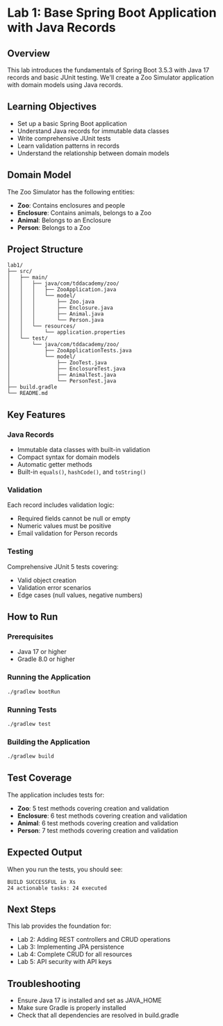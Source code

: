 # Lab 1: Base Spring Boot Application with Java Records

## Overview
This lab introduces the fundamentals of Spring Boot 3.5.3 with Java 17 records and basic JUnit testing. We'll create a Zoo Simulator application with domain models using Java records.

## Learning Objectives
- Set up a basic Spring Boot application
- Understand Java records for immutable data classes
- Write comprehensive JUnit tests
- Learn validation patterns in records
- Understand the relationship between domain models

## Domain Model
The Zoo Simulator has the following entities:
- **Zoo**: Contains enclosures and people
- **Enclosure**: Contains animals, belongs to a Zoo
- **Animal**: Belongs to an Enclosure
- **Person**: Belongs to a Zoo

## Project Structure
```
lab1/
├── src/
│   ├── main/
│   │   ├── java/com/tddacademy/zoo/
│   │   │   ├── ZooApplication.java
│   │   │   └── model/
│   │   │       ├── Zoo.java
│   │   │       ├── Enclosure.java
│   │   │       ├── Animal.java
│   │   │       └── Person.java
│   │   └── resources/
│   │       └── application.properties
│   └── test/
│       └── java/com/tddacademy/zoo/
│           ├── ZooApplicationTests.java
│           └── model/
│               ├── ZooTest.java
│               ├── EnclosureTest.java
│               ├── AnimalTest.java
│               └── PersonTest.java
├── build.gradle
└── README.md
```

## Key Features

### Java Records
- Immutable data classes with built-in validation
- Compact syntax for domain models
- Automatic getter methods
- Built-in `equals()`, `hashCode()`, and `toString()`

### Validation
Each record includes validation logic:
- Required fields cannot be null or empty
- Numeric values must be positive
- Email validation for Person records

### Testing
Comprehensive JUnit 5 tests covering:
- Valid object creation
- Validation error scenarios
- Edge cases (null values, negative numbers)

## How to Run

### Prerequisites
- Java 17 or higher
- Gradle 8.0 or higher

### Running the Application
```bash
./gradlew bootRun
```

### Running Tests
```bash
./gradlew test
```

### Building the Application
```bash
./gradlew build
```

## Test Coverage
The application includes tests for:
- **Zoo**: 5 test methods covering creation and validation
- **Enclosure**: 6 test methods covering creation and validation
- **Animal**: 6 test methods covering creation and validation
- **Person**: 7 test methods covering creation and validation

## Expected Output
When you run the tests, you should see:
```
BUILD SUCCESSFUL in Xs
24 actionable tasks: 24 executed
```

## Next Steps
This lab provides the foundation for:
- Lab 2: Adding REST controllers and CRUD operations
- Lab 3: Implementing JPA persistence
- Lab 4: Complete CRUD for all resources
- Lab 5: API security with API keys

## Troubleshooting
- Ensure Java 17 is installed and set as JAVA_HOME
- Make sure Gradle is properly installed
- Check that all dependencies are resolved in build.gradle 